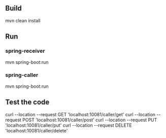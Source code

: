 ## Build
mvn clean install

## Run

### spring-receiver
mvn spring-boot:run
### spring-caller
mvn spring-boot:run

## Test the code
curl --location --request GET 'localhost:10081/caller/get'
curl --location --request POST 'localhost:10081/caller/post'
curl --location --request PUT 'localhost:10081/caller/put'
curl --location --request DELETE 'localhost:10081/caller/delete'




